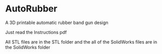 # AutoRubber
A 3D printable automatic rubber band gun design

Just read the Instructions pdf

All STL files are in the STL folder and the all of the SolidWorks files are in the SolidWorks folder
